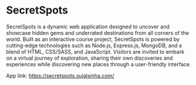 # SecretSpots

SecretSpots is a dynamic web application designed to uncover and showcase hidden gems and underrated destinations from all corners of the world. Built as an interactive course project, SecretSpots is powered by cutting-edge technologies such as Node.js, Express.js, MongoDB, and a blend of HTML, CSS/SASS, and JavaScript. Visitors are invited to embark on a virtual journey of exploration, sharing their own discoveries and experiences while discovering new places through a user-friendly interface.

App link: https://secretspots.sujalsinha.com/
